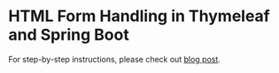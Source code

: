 # HTML Form Handling in Thymeleaf and Spring Boot

For step-by-step instructions, please check out [blog post](https://attacomsian.com/blog/spring-boot-thymeleaf-form-handling).
